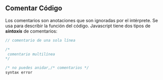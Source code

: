 ## Comentar Código

Los comentarios son anotaciones que son ignoradas por el intérprete. Se usa para describir la función del código.
Javascript tiene dos tipos de **_sintaxis_** de comentarios:

```js
// comentario de una sola línea

/*
 comentario multilínea
*/

/* no puedes anidar,/* comentarios */
syntax error
```
